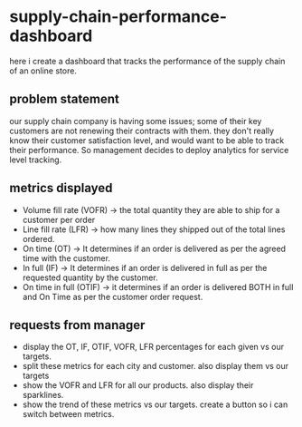 # supply-chain-performance-dashboard
here i create a dashboard that tracks the performance of the supply chain of an online store.
## problem statement
our supply chain company is having some issues; some of their key customers are not renewing their contracts with them. they don't really know their customer satisfaction level, and would want to be able to track their performance. So management decides to deploy analytics for service level tracking.
## metrics displayed
- Volume fill rate (VOFR) -> the total quantity they are able to ship for a customer per order
- Line fill rate (LFR) -> how many lines they shipped out of the total lines ordered.
- On time (OT) ->  It determines if an order is delivered as per the agreed time with the customer.
- In full (IF) -> It determines if an order is delivered in full as per the requested quantity by the customer.
- On time in full (OTIF) -> it determines if an order is delivered BOTH in full and On Time as per the customer order request.
## requests from manager
- display the  OT, IF, OTIF, VOFR, LFR percentages for each given vs our targets.
- split these metrics for each city and customer. also display them vs our targets
- show the VOFR and LFR for all our products. also display their sparklines.
- show the trend of these metrics vs our targets. create a button so i can switch between metrics.

